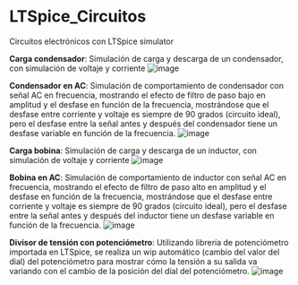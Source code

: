 # LTSpice_Circuitos
Circuitos electrónicos con LTSpice simulator
 
**Carga condensador**: Simulación de carga y descarga de un condensador, con simulación de voltaje y corriente
![image](https://github.com/aalonsopuig/LTSpice_Circuitos/assets/57196844/c52100f1-2a7b-4efb-939e-0836342b2530)


**Condensador en AC**: Simulación de comportamiento de condensador con señal AC en frecuencia, mostrando el efecto de filtro de paso bajo en amplitud y el desfase en función de la frecuencia, mostrándose que el desfase entre corriente y voltaje es siempre de 90 grados (circuito ideal), pero el desfase entre la señal antes y después del condensador tiene un desfase variable en función de la frecuencia.
![image](https://github.com/aalonsopuig/LTSpice_Circuitos/assets/57196844/c2e3f34d-ab4a-4dcc-a87b-13c90b5c961f)

**Carga bobina**: Simulación de carga y descarga de un inductor, con simulación de voltaje y corriente
![image](https://github.com/aalonsopuig/LTSpice_Circuitos/assets/57196844/f9e3ef71-b78a-4d5d-a46c-4605737df9c4)

**Bobina en AC**: Simulación de comportamiento de inductor con señal AC en frecuencia, mostrando el efecto de filtro de paso alto en amplitud y el desfase en función de la frecuencia, mostrándose que el desfase entre corriente y voltaje es siempre de 90 grados (circuito ideal), pero el desfase entre la señal antes y después del inductor tiene un desfase variable en función de la frecuencia.
![image](https://github.com/aalonsopuig/LTSpice_Circuitos/assets/57196844/4df828a1-63a2-4966-9d85-79c8d6570cf3)

**Divisor de tensión con potenciómetro**: Utilizando librería de potenciómetro importada en LTSpice, se realiza un wip automático (cambio del valor del dial) del potenciómetro para mostrar cómo la tensión a su salida va variando con el cambio de la posición del dial del potenciómetro.
![image](https://github.com/aalonsopuig/LTSpice_Circuitos/assets/57196844/08e298e9-af9d-4b19-8c72-03388f9b1056)
